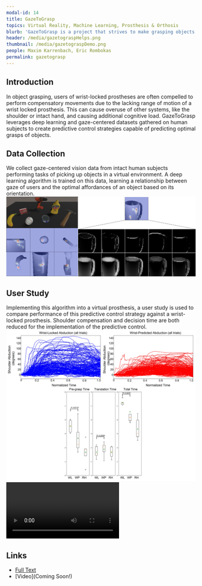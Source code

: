 ```yaml
---
modal-id: 14
title: GazeToGrasp
topics: Virtual Reality, Machine Learning, Prosthesis & Orthosis
blurb: 'GazeToGrasp is a project that strives to make grasping objects more accessible to upper-limb prosthesis users. Many prosthesis users use compensatory strategies to make up for the range of motion deficiency in a wrist-locked prosthetic limb and experience additional cognitive load when using wrist-locked upper limb prostheses. GazeToGrasp uses deep learning to create a predictive control strategy for a virtual upper-limb prosthesis with the goal of assisting prosthesis users in performing grasping tasks. '
header: /media/gazetograspHelps.png
thumbnail: /media/gazetograspDemo.png
people: Maxim Karrenbach, Eric Rombokas
permalink: gazetograsp
---
```


## Introduction
In object grasping, users of wrist-locked prostheses are often compelled to perform compensatory movements due to the lacking range of motion of a wrist locked prosthesis. This can cause overuse of other systems, like the shoulder or intact hand, and causing additional cognitive load. GazeToGrasp leverages deep learning and gaze-centered datasets gathered on human subjects to create predictive control strategies capable of predicting optimal grasps of objects. 

## Data Collection
We collect gaze-centered vision data from intact human subjects performing tasks of picking up objects in a virtual environment. A deep learning algorithm is trained on this data, learning a relationship between gaze of users and the optimal affordances of an object based on its orientation.
![Data Collection Objects](/media/gazetograspData.png)

## User Study
Implementing this algorithm into a virtual prosthesis, a user study is used to compare performance of this predictive control strategy against a wrist-locked prosthesis. Shoulder compensation and decision time are both reduced for the implementation of the predictive control.
![User Study Results](/media/gazetograspUser.png)
<video src="https://user-images.githubusercontent.com/40015433/171765558-e5afe6fb-37db-4457-aa37-189e513a2d95.mp4" controls="controls" style="max-width: 730px;">
</video>

## Links
- [Full Text](https://ieeexplore.ieee.org/document/9698069)
- [Video](Coming Soon!)
